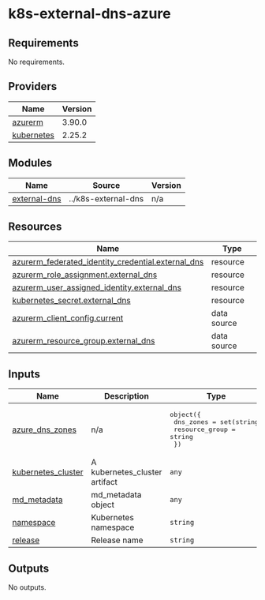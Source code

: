 # k8s-external-dns-azure

<!-- BEGINNING OF PRE-COMMIT-TERRAFORM DOCS HOOK -->
## Requirements

No requirements.

## Providers

| Name | Version |
|------|---------|
| <a name="provider_azurerm"></a> [azurerm](#provider\_azurerm) | 3.90.0 |
| <a name="provider_kubernetes"></a> [kubernetes](#provider\_kubernetes) | 2.25.2 |

## Modules

| Name | Source | Version |
|------|--------|---------|
| <a name="module_external-dns"></a> [external-dns](#module\_external-dns) | ../k8s-external-dns | n/a |

## Resources

| Name | Type |
|------|------|
| [azurerm_federated_identity_credential.external_dns](https://registry.terraform.io/providers/hashicorp/azurerm/latest/docs/resources/federated_identity_credential) | resource |
| [azurerm_role_assignment.external_dns](https://registry.terraform.io/providers/hashicorp/azurerm/latest/docs/resources/role_assignment) | resource |
| [azurerm_user_assigned_identity.external_dns](https://registry.terraform.io/providers/hashicorp/azurerm/latest/docs/resources/user_assigned_identity) | resource |
| [kubernetes_secret.external_dns](https://registry.terraform.io/providers/hashicorp/kubernetes/latest/docs/resources/secret) | resource |
| [azurerm_client_config.current](https://registry.terraform.io/providers/hashicorp/azurerm/latest/docs/data-sources/client_config) | data source |
| [azurerm_resource_group.external_dns](https://registry.terraform.io/providers/hashicorp/azurerm/latest/docs/data-sources/resource_group) | data source |

## Inputs

| Name | Description | Type | Default | Required |
|------|-------------|------|---------|:--------:|
| <a name="input_azure_dns_zones"></a> [azure\_dns\_zones](#input\_azure\_dns\_zones) | n/a | <pre>object({<br>    dns_zones      = set(string)<br>    resource_group = string<br>  })</pre> | <pre>{<br>  "dns_zones": [],<br>  "resource_group": ""<br>}</pre> | no |
| <a name="input_kubernetes_cluster"></a> [kubernetes\_cluster](#input\_kubernetes\_cluster) | A kubernetes\_cluster artifact | `any` | n/a | yes |
| <a name="input_md_metadata"></a> [md\_metadata](#input\_md\_metadata) | md\_metadata object | `any` | n/a | yes |
| <a name="input_namespace"></a> [namespace](#input\_namespace) | Kubernetes namespace | `string` | n/a | yes |
| <a name="input_release"></a> [release](#input\_release) | Release name | `string` | n/a | yes |

## Outputs

No outputs.
<!-- END OF PRE-COMMIT-TERRAFORM DOCS HOOK -->
